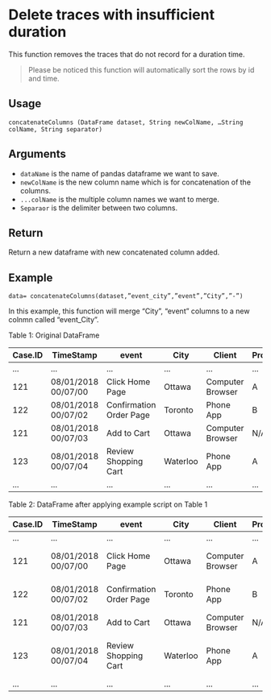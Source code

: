 # Delete traces with insufficient duration

This function removes the traces that do not record for a duration time. 
>Please be noticed this function will automatically sort the rows by id and time.

## Usage
``
concatenateColumns (DataFrame dataset, String newColName, …String colName, String separator)
``

## Arguments
- `dataName` is the name of pandas dataframe we want to save.
- `newColName` is the new column name which is for concatenation of the columns.
- `...colName` is the multiple column names we want to merge.
- `Separaor` is the delimiter between two columns.

## Return
Return a new dataframe with new concatenated column added.

## Example
```
data= concatenateColumns(dataset,”event_city”,”event”,”City”,”-”)
```

In this example, this function will merge “City”, “event” columns to a new colnmn called “event_City”. 

Table 1: Original DataFrame

| Case.ID 	| TimeStamp           	| event                   	| City     	| Client           	| Product_Category 	| Device  	|
|---------	|---------------------	|-------------------------	|----------	|------------------	|------------------	|---------	|
| ...     	| ...                 	| ...                     	| ...      	| ...              	| ...              	| ...     	|
| 121     	| 08/01/2018 00/07/00 	| Click Home Page         	| Ottawa   	| Computer Browser 	| A                	| Android 	|
| 122     	| 08/01/2018 00/07/02 	| Confirmation Order Page 	| Toronto  	| Phone App        	| B                	| Apple   	|
| 121     	| 08/01/2018 00/07/03 	| Add to Cart             	| Ottawa   	| Computer Browser 	| N/A              	| Andriod 	|
| 123     	| 08/01/2018 00/07/04 	| Review Shopping Cart    	| Waterloo 	| Phone App        	| A                	| Apple   	|
| ...     	| ...                 	| ...                     	| ...      	| ...              	| ...              	| ...     	|

Table 2: DataFrame after applying example script on Table 1

| Case.ID 	| TimeStamp           	| event                   	| City     	| Client           	| Product_Category 	| Device  	| `event_City`             |
|---------	|---------------------	|-------------------------	|----------	|------------------	|------------------	|---------	| ---------------------  |
| ...     	| ...                 	| ...                     	| ...      	| ...              	| ...              	| ...     	| ...                    |
| 121     	| 08/01/2018 00/07/00 	| Click Home Page         	| Ottawa   	| Computer Browser 	| A                	| Android 	| Click Home Page-Ottawa |
| 122     	| 08/01/2018 00/07/02 	| Confirmation Order Page 	| Toronto  	| Phone App        	| B                	| Apple   	| Confirmation Order Page-Toronto|
| 121     	| 08/01/2018 00/07/03 	| Add to Cart             	| Ottawa   	| Computer Browser 	| N/A              	| Andriod 	| Add to Cart            |
| 123     	| 08/01/2018 00/07/04 	| Review Shopping Cart    	| Waterloo 	| Phone App        	| A                	| Apple   	| Review Shopping Cart-Waterloo |
| ...     	| ...                 	| ...                     	| ...      	| ...              	| ...              	| ...     	| ...                    |